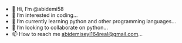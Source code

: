 - 👋 Hi, I’m @abidemi58
- 👀 I’m interested in coding...
- 🌱 I’m currently learning python and other programming languages...
- 💞️ I’m looking to collaborate on python...
- 📫 How to reach me abidemiseyi164real@gmail.com...

<!---
abidemi58/abidemi58 is a ✨ special ✨ repository because its `README.md` (this file) appears on your GitHub profile.
You can click the Preview link to take a look at your changes.
--->
